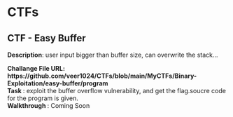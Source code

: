 <h1><centre>CTFs</centre></h1>

<h2> CTF - Easy Buffer </h2>
<p><b>Description</b>: user input bigger than buffer size, can overwrite the stack... </p>
<b>Challange File URL: https://github.com/veer1024/CTFs/blob/main/MyCTFs/Binary-Exploitation/easy-buffer/program</b><br>
<b> Task </b>: exploit the buffer overflow vulnerability, and get the flag.soucre code for the program is given.<br>
<b> Walkthrough </b>: Coming Soon <br> 
